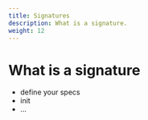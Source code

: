 ```yaml
---
title: Signatures
description: What is a signature.
weight: 12
---
```


# What is a signature

- define your specs
- init
- ...
